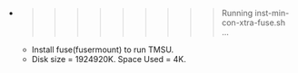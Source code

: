 * >>>>>>>>> Running inst-min-con-xtra-fuse.sh ...
  * Install fuse(fusermount) to run TMSU.
  * Disk size = 1924920K. Space Used = 4K.
